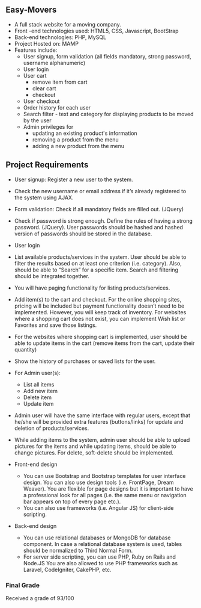 ## Easy-Movers
* A full stack website for a moving company.
* Front -end technologies used: HTML5, CSS, Javascript, BootStrap
* Back-end technologies: PHP, MySQL
* Project Hosted on: MAMP
* Features include:
  * User signup, form validation (all fields mandatory, strong password, username alphanumeric)
  * User login 
  * User cart 
    * remove item from cart
    * clear cart
    * checkout
  * User checkout
  * Order history for each user
  * Search filter - text and category for displaying products to be moved by the user
  * Admin privileges for 
    * updating an existing product's information
    * removing a product from the menu
    * adding a new product from the menu


## Project Requirements
* User signup: Register a new user to the system. 
*	Check the new username or email address if it’s already registered to the system using AJAX. 
*	Form validation: Check if all mandatory fields are filled out. (JQuery)
*	Check if password is strong enough. Define the rules of having a strong password. (JQuery). User passwords should be hashed and hashed version of passwords should be stored in the database.
*	User login
*	List available products/services in the system. User should be able to filter the results based on at least one criterion (i.e. category). Also, should be able to “Search” for a specific item.  Search and filtering should be integrated together.
*	You will have paging functionality for listing products/services.
*	Add item(s) to the cart and checkout. For the online shopping sites, pricing will be included but payment functionality doesn’t need to be implemented. However, you will keep track of inventory. For websites where a shopping cart does not exist, you can implement Wish list or Favorites and save those listings.
*	For the websites where shopping cart is implemented, user should be able to update items in the cart (remove items from the cart, update their quantity)
*	Show the history of purchases or saved lists for the user.
* For Admin user(s):
  *	List all items
  *	Add new item
  *	Delete item
  *	Update item

* Admin user will have the same interface with regular users, except that he/she will be provided extra features (buttons/links) for update and deletion of products/services.

* While adding items to the system, admin user should be able to upload pictures for the items and while updating items, should be able to change pictures. For delete, soft-delete should be implemented.

* Front-end design
  * You can use Bootstrap and Bootstrap templates for user interface design. You can also use design tools (i.e. FrontPage,       Dream Weaver). You are flexible for page designs but it is important to have a professional look for all pages (i.e. the      same menu or navigation bar appears on top of every page etc.). 
  * You can also use frameworks (i.e. Angular JS) for client-side scripting.


* Back-end design
  * You can use relational databases or MongoDB for database component. In case a relational database system is used, tables        should be normalized to Third Normal Form.
  * For server side scripting, you can use PHP, Ruby on Rails and Node.JS You are also allowed to use PHP frameworks such as Laravel, CodeIgniter, CakePHP, etc. 
  
### Final Grade
Received a grade of 93/100
